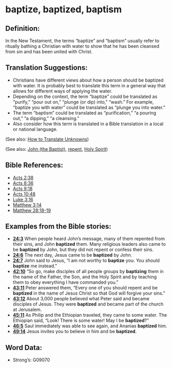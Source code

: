 # baptize, baptized, baptism

## Definition:

In the New Testament, the terms “baptize” and “baptism” usually refer to ritually bathing a Christian with water to show that he has been cleansed from sin and has been united with Christ.

## Translation Suggestions:

* Christians have different views about how a person should be baptized with water. It is probably best to translate this term in a general way that allows for different ways of applying the water.
* Depending on the context, the term “baptize” could be translated as “purify,” “pour out on,” “plunge (or dip) into,” “wash.” For example, “baptize you with water” could be translated as “plunge you into water.”
* The term “baptism” could be translated as “purification,” “a pouring out,” “a dipping,” “a cleansing.”
* Also consider how this term is translated in a Bible translation in a local or national language.

(See also: [How to Translate Unknowns](rc://en/ta/man/translate/translate-unknown))

(See also: [John (the Baptist)](../names/johnthebaptist.md), [repent](../kt/repent.md), [Holy Spirit](../kt/holyspirit.md))

## Bible References:

* [Acts 2:38](rc://en/tn/help/act/02/38)
* [Acts 8:36](rc://en/tn/help/act/08/36)
* [Acts 9:18](rc://en/tn/help/act/09/18)
* [Acts 10:48](rc://en/tn/help/act/10/48)
* [Luke 3:16](rc://en/tn/help/luk/03/16)
* [Matthew 3:14](rc://en/tn/help/mat/03/14)
* [Matthew 28:18-19](rc://en/tn/help/mat/28/18)

## Examples from the Bible stories:

* __[24:3](rc://en/tn/help/obs/24/03)__ When people heard John’s message, many of them repented from their sins, and John __baptized__ them. Many religious leaders also came to be __baptized__ by John, but they did not repent or confess their sins.
* __[24:6](rc://en/tn/help/obs/24/06)__ The next day, Jesus came to be __baptized__ by John.
* __[24:7](rc://en/tn/help/obs/24/07)__ John said to Jesus, “I am not worthy to __baptize__ you. You should __baptize__ me instead.”
* __[42:10](rc://en/tn/help/obs/42/10)__ “So go, make disciples of all people groups by __baptizing__ them in the name of the Father, the Son, and the Holy Spirit and by teaching them to obey everything I have commanded you.”
* __[43:11](rc://en/tn/help/obs/43/11)__ Peter answered them, “Every one of you should repent and be __baptized__ in the name of Jesus Christ so that God will forgive your sins.”
* __[43:12](rc://en/tn/help/obs/43/12)__ About 3,000 people believed what Peter said and became disciples of Jesus. They were __baptized__ and became part of the church at Jerusalem.
* __[45:11](rc://en/tn/help/obs/45/11)__ As Philip and the Ethiopian traveled, they came to some water. The Ethiopian said, “Look! There is some water! May I be __baptized__?”
* __[46:5](rc://en/tn/help/obs/46/05)__ Saul immediately was able to see again, and Ananias __baptized__ him.
* __[49:14](rc://en/tn/help/obs/49/14)__ Jesus invites you to believe in him and be __baptized__.

## Word Data:

* Strong’s: G09070
